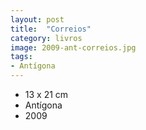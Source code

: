 ```yaml
---
layout: post
title:  "Correios"
category: livros
image: 2009-ant-correios.jpg
tags:
- Antígona
---
```


- 13 x 21 cm
- Antígona
- 2009


